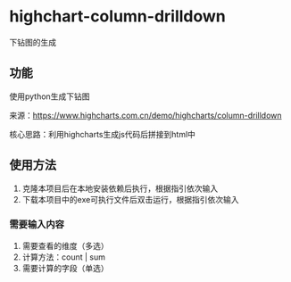# highchart-column-drilldown
下钻图的生成

## 功能
使用python生成下钻图

来源：https://www.highcharts.com.cn/demo/highcharts/column-drilldown

核心思路：利用highcharts生成js代码后拼接到html中

## 使用方法
1. 克隆本项目后在本地安装依赖后执行，根据指引依次输入
2. 下载本项目中的exe可执行文件后双击运行，根据指引依次输入

### 需要输入内容

1. 需要查看的维度（多选）
2. 计算方法：count | sum
3. 需要计算的字段（单选）